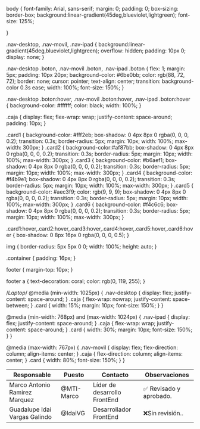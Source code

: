 body {
    font-family: Arial, sans-serif;
    margin: 0;
    padding: 0;
    box-sizing: border-box;
    background:linear-gradient(45deg,blueviolet,lightgreen);
    font-size: 125%;
    
}

.nav-desktop, .nav-movil, .nav-ipad {
    background:linear-gradient(45deg,blueviolet,lightgreen);
    overflow: hidden;
    padding: 10px 0;
    display: none;
}

.nav-desktop .boton, .nav-movil .boton, .nav-ipad .boton {
    flex: 1;
    margin: 5px;
    padding: 10px 20px;
    background-color: #6be0bb;
    color: rgb(88, 72, 72);
    border: none;
    cursor: pointer;
    text-align: center;
    transition: background-color 0.3s ease;
    width: 100%;
    font-size: 150%;
}

.nav-desktop .boton:hover, .nav-movil .boton:hover, .nav-ipad .boton:hover {
    background-color: #ffffff;
    color: black;
    width: 100%;
}

.caja {
    display: flex;
    flex-wrap: wrap;
    justify-content: space-around;
    padding: 10px;
}

.card1 {
    background-color: #fff2eb;
    box-shadow: 0 4px 8px 0 rgba(0, 0, 0, 0.2);
    transition: 0.3s;
    border-radius: 5px;
    margin: 10px;
    width: 100%;
    max-width: 300px;
}
.card2 {
    background-color:#af87bb;
    box-shadow: 0 4px 8px 0 rgba(0, 0, 0, 0.2);
    transition: 0.3s;
    border-radius: 5px;
    margin: 10px;
    width: 100%;
    max-width: 300px;
}
.card3 {
    background-color: #b6aef1;
    box-shadow: 0 4px 8px 0 rgba(0, 0, 0, 0.2);
    transition: 0.3s;
    border-radius: 5px;
    margin: 10px;
    width: 100%;
    max-width: 300px;
}
.card4 {
    background-color: #f4b9e1;
    box-shadow: 0 4px 8px 0 rgba(0, 0, 0, 0.2);
    transition: 0.3s;
    border-radius: 5px;
    margin: 10px;
    width: 100%;
    max-width: 300px;
}
.card5 {
    background-color: #aec3f9;
    color: rgb(9, 9, 9);
    box-shadow: 0 4px 8px 0 rgba(0, 0, 0, 0.2);
    transition: 0.3s;
    border-radius: 5px;
    margin: 10px;
    width: 100%;
    max-width: 300px;
}
.card6 {
    background-color: #f4c6c6;
    box-shadow: 0 4px 8px 0 rgba(0, 0, 0, 0.2);
    transition: 0.3s;
    border-radius: 5px;
    margin: 10px;
    width: 100%;
    max-width: 300px;
}

.card1:hover,.card2:hover,.card3:hover,.card4:hover,.card5:hover,.card6:hover {
    box-shadow: 0 8px 16px 0 rgba(0, 0, 0, 0.5);
}

img {
    border-radius: 5px 5px 0 0;
    width: 100%;
    height: auto;
}

.container {
    padding: 16px;
}

footer {
    margin-top: 10px;
}

footer a {
    text-decoration: coral;
    color: rgb(0, 119, 255);
}

/*Laptop*/
@media (min-width: 1025px) {
    .nav-desktop {
        display: flex;
        justify-content: space-around;
    }
    .caja {
        flex-wrap: nowrap;
        justify-content: space-between;
    }
    .card {
        width: 15%;
        margin: 10px;
        font-size: 150%;
    }
}

@media (min-width: 768px) and (max-width: 1024px) {
    .nav-ipad {
        display: flex;
        justify-content: space-around;
    }
    .caja {
        flex-wrap: wrap;
        justify-content: space-around;
    }
    .card {
        width: 30%;
        margin: 10px;
        font-size: 150%;
    }
}


@media (max-width: 767px) {
    .nav-movil {
        display: flex;
        flex-direction: column;
        align-items: center;
    }
    .caja {
        flex-direction: column;
        align-items: center;
    }
    .card {
        width: 80%;
        font-size: 150%;
    }
}


| Responsable | Puesto | Contacto | Observaciones |
|-------------|--------|----------|---------------|
|Marco Antonio Ramirez Marquez|@MTI-Marco|Líder de desarrollo FrontEnd|✅ Revisado y aprobado.|
|Guadalupe Idai Vargas Galindo|@IdaiVG|Desarrollador FrontEnd|❌Sin revisión..|

